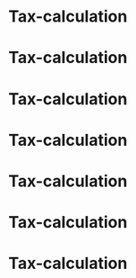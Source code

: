# Tax-calculation
# Tax-calculation
# Tax-calculation
# Tax-calculation
# Tax-calculation
# Tax-calculation
# Tax-calculation
